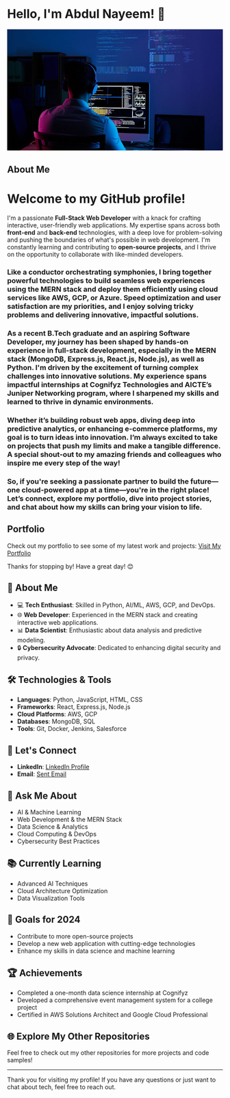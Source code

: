 # Hello, I'm Abdul Nayeem! 👋

![Alt text](which.jpg)



## About Me

# Welcome to my GitHub profile!

I'm a passionate **Full-Stack Web Developer** with a knack for crafting interactive, user-friendly web applications. My expertise spans across both **front-end** and **back-end** technologies, with a deep love for problem-solving and pushing the boundaries of what's possible in web development. I'm constantly learning and contributing to **open-source projects**, and I thrive on the opportunity to collaborate with like-minded developers.

### Like a conductor orchestrating symphonies, I bring together powerful technologies to build seamless web experiences using the **MERN stack** and deploy them efficiently using **cloud services** like **AWS, GCP, or Azure**. Speed optimization and user satisfaction are my priorities, and I enjoy solving tricky problems and delivering innovative, impactful solutions.

### As a recent **B.Tech graduate** and an **aspiring Software Developer**, my journey has been shaped by hands-on experience in **full-stack development**, especially in the **MERN stack (MongoDB, Express.js, React.js, Node.js)**, as well as **Python**. I'm driven by the excitement of turning complex challenges into innovative solutions. My experience spans impactful internships at **Cognifyz Technologies** and **AICTE’s Juniper Networking program**, where I sharpened my skills and learned to thrive in dynamic environments.

### Whether it’s building robust web apps, diving deep into **predictive analytics**, or enhancing **e-commerce platforms**, my goal is to turn ideas into **innovation**. I’m always excited to take on projects that push my limits and make a tangible difference. A special shout-out to my amazing friends and colleagues who inspire me every step of the way!

### So, if you're seeking a passionate partner to build the future—one cloud-powered app at a time—you're in the right place! Let’s connect, explore my portfolio, dive into project stories, and chat about how my skills can bring your vision to life.


## Portfolio

Check out my portfolio to see some of my latest work and projects:
[Visit My Portfolio](https://portfolio-nayeem.netlify.app/)

Thanks for stopping by! Have a great day! 😊



## 🚀 About Me

- 💻 **Tech Enthusiast**: Skilled in Python, AI/ML, AWS, GCP, and DevOps.
- 🌐 **Web Developer**: Experienced in the MERN stack and creating interactive web applications.
- 📊 **Data Scientist**: Enthusiastic about data analysis and predictive modeling.
- 🔒 **Cybersecurity Advocate**: Dedicated to enhancing digital security and privacy.

## 🛠️ Technologies & Tools

- **Languages**: Python, JavaScript, HTML, CSS
- **Frameworks**: React, Express.js, Node.js
- **Cloud Platforms**: AWS, GCP
- **Databases**: MongoDB, SQL
- **Tools**: Git, Docker, Jenkins, Salesforce


## 🤝 Let's Connect

- **LinkedIn**: [LinkedIn Profile](https://www.linkedin.com/in/shaikabdulnayeem/)
- **Email**: [Sent Email](mailto:shaikabdul3133@gmail.com)

## 💬 Ask Me About

- AI & Machine Learning
- Web Development & the MERN Stack
- Data Science & Analytics
- Cloud Computing & DevOps
- Cybersecurity Best Practices

## 📚 Currently Learning

- Advanced AI Techniques
- Cloud Architecture Optimization
- Data Visualization Tools

## 🎯 Goals for 2024

- Contribute to more open-source projects
- Develop a new web application with cutting-edge technologies
- Enhance my skills in data science and machine learning

## 🏆 Achievements

- Completed a one-month data science internship at Cognifyz
- Developed a comprehensive event management system for a college project
- Certified in AWS Solutions Architect and Google Cloud Professional

## 🌐 Explore My Other Repositories

Feel free to check out my other repositories for more projects and code samples!

---

Thank you for visiting my profile! If you have any questions or just want to chat about tech, feel free to reach out.
